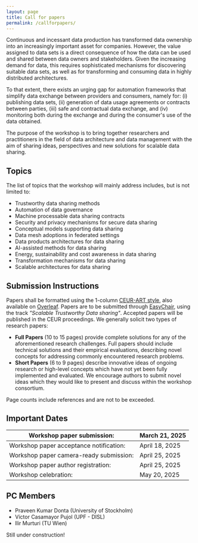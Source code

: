 ```yaml
---
layout: page
title: Call for papers
permalink: /callforpapers/
---
```


Continuous and incessant data production has transformed data ownership into an increasingly important asset for companies. However, the value assigned to data sets is a direct consequence of how the data can be used and shared between data owners and stakeholders. Given the increasing demand for data, this requires sophisticated mechanisms for discovering suitable data sets, as well as for transforming and consuming data in highly distributed architectures.

To that extent, there exists an urging gap for automation frameworks that simplify data exchange between providers and consumers, namely for: (i) publishing data sets, (ii) generation of data usage agreements or contracts between parties, (iii) safe and contractual data exchange, and (iv) monitoring both during the exchange and during the consumer's use of the data obtained.

The purpose of the workshop is to bring together researchers and practitioners in the field of data architecture and data management with the aim of sharing ideas, perspectives and new solutions for scalable data sharing.

## Topics
The list of topics that the workshop will mainly address includes, but is not limited to:
- Trustworthy data sharing methods
- Automation of data governance
- Machine processable data sharing contracts
- Security and privacy mechanisms for secure data sharing
- Conceptual models supporting data sharing
- Data mesh adoptions in federated settings
- Data products architectures for data sharing
- AI-assisted methods for data sharing
- Energy, sustainability and cost awareness in data sharing
- Transformation mechanisms for data sharing
- Scalable architectures for data sharing

## Submission Instructions


[//]: # (TODO: Add submission instructions)
Papers shall be formatted using the 1-column [CEUR-ART style](http://ceur-ws.org/HOWTOSUBMIT.html), also available on [Overleaf](https://www.overleaf.com/latex/templates/one-column-layout-template-for-submissions-to-ceur-workshop-proceedings-ceur-ws-dot-org/kwvphtkwrgsk).
Papers are to be submitted through [EasyChair](https://easychair.org/conferences/?conf=rcis2025), using the track _"Scalable Trustworthy Data sharing"_.
Accepted papers will be published in the CEUR proceedings. We generally solicit two types of research papers: 

* **Full Papers** (10 to 15 pages) provide complete solutions for any of the aforementioned research challenges. Full papers should include technical solutions and their empirical evaluations, describing novel concepts for addressing commonly encountered research problems.
* **Short Papers** (6 to 9 pages) describe innovative ideas of ongoing research or high-level concepts which have not yet been fully implemented and evaluated. We encourage authors to submit novel ideas which they would like to present and discuss within the workshop consortium.

Page counts include references and are not to be exceeded. 

## Important Dates

| Workshop paper submission:              | March 21, 2025 |
|-----------------------------------------| --- |
| Workshop paper acceptance notification: | April 18, 2025 |
| Workshop paper camera-ready submission: | April 25, 2025 |
| Workshop paper author registration:     | April 25, 2025 |
| Workshop celebration:                   | May 20, 2025 | 



## PC Members

[//]: # (TODO: Add PC members)

* Praveen Kumar Donta (University of Stockholm)
* Víctor Casamayor Pujol (UPF - DISL)
* Ilir Murturi (TU Wien)


Still under construction!